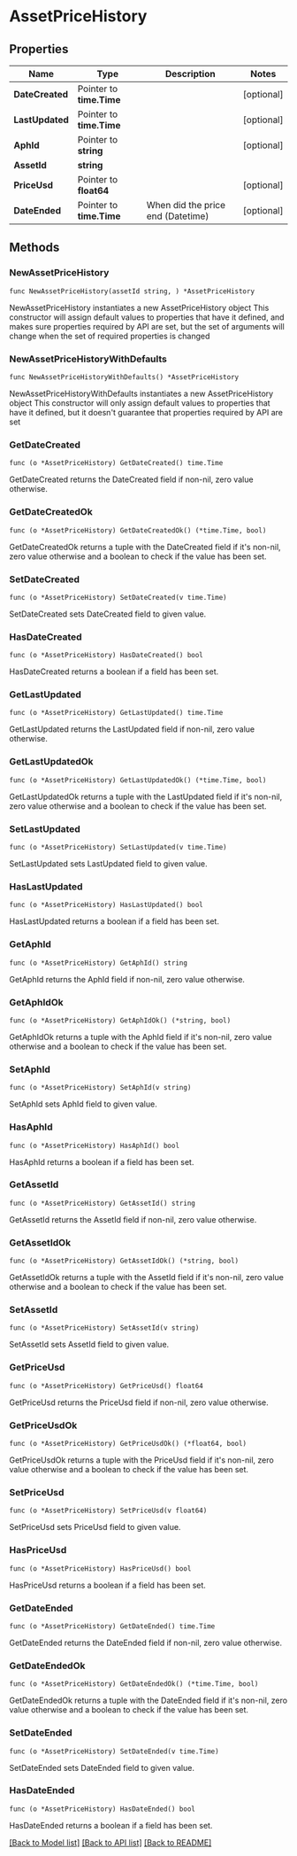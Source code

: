 # AssetPriceHistory

## Properties

Name | Type | Description | Notes
------------ | ------------- | ------------- | -------------
**DateCreated** | Pointer to **time.Time** |  | [optional] 
**LastUpdated** | Pointer to **time.Time** |  | [optional] 
**AphId** | Pointer to **string** |  | [optional] 
**AssetId** | **string** |  | 
**PriceUsd** | Pointer to **float64** |  | [optional] 
**DateEnded** | Pointer to **time.Time** | When did the price end (Datetime) | [optional] 

## Methods

### NewAssetPriceHistory

`func NewAssetPriceHistory(assetId string, ) *AssetPriceHistory`

NewAssetPriceHistory instantiates a new AssetPriceHistory object
This constructor will assign default values to properties that have it defined,
and makes sure properties required by API are set, but the set of arguments
will change when the set of required properties is changed

### NewAssetPriceHistoryWithDefaults

`func NewAssetPriceHistoryWithDefaults() *AssetPriceHistory`

NewAssetPriceHistoryWithDefaults instantiates a new AssetPriceHistory object
This constructor will only assign default values to properties that have it defined,
but it doesn't guarantee that properties required by API are set

### GetDateCreated

`func (o *AssetPriceHistory) GetDateCreated() time.Time`

GetDateCreated returns the DateCreated field if non-nil, zero value otherwise.

### GetDateCreatedOk

`func (o *AssetPriceHistory) GetDateCreatedOk() (*time.Time, bool)`

GetDateCreatedOk returns a tuple with the DateCreated field if it's non-nil, zero value otherwise
and a boolean to check if the value has been set.

### SetDateCreated

`func (o *AssetPriceHistory) SetDateCreated(v time.Time)`

SetDateCreated sets DateCreated field to given value.

### HasDateCreated

`func (o *AssetPriceHistory) HasDateCreated() bool`

HasDateCreated returns a boolean if a field has been set.

### GetLastUpdated

`func (o *AssetPriceHistory) GetLastUpdated() time.Time`

GetLastUpdated returns the LastUpdated field if non-nil, zero value otherwise.

### GetLastUpdatedOk

`func (o *AssetPriceHistory) GetLastUpdatedOk() (*time.Time, bool)`

GetLastUpdatedOk returns a tuple with the LastUpdated field if it's non-nil, zero value otherwise
and a boolean to check if the value has been set.

### SetLastUpdated

`func (o *AssetPriceHistory) SetLastUpdated(v time.Time)`

SetLastUpdated sets LastUpdated field to given value.

### HasLastUpdated

`func (o *AssetPriceHistory) HasLastUpdated() bool`

HasLastUpdated returns a boolean if a field has been set.

### GetAphId

`func (o *AssetPriceHistory) GetAphId() string`

GetAphId returns the AphId field if non-nil, zero value otherwise.

### GetAphIdOk

`func (o *AssetPriceHistory) GetAphIdOk() (*string, bool)`

GetAphIdOk returns a tuple with the AphId field if it's non-nil, zero value otherwise
and a boolean to check if the value has been set.

### SetAphId

`func (o *AssetPriceHistory) SetAphId(v string)`

SetAphId sets AphId field to given value.

### HasAphId

`func (o *AssetPriceHistory) HasAphId() bool`

HasAphId returns a boolean if a field has been set.

### GetAssetId

`func (o *AssetPriceHistory) GetAssetId() string`

GetAssetId returns the AssetId field if non-nil, zero value otherwise.

### GetAssetIdOk

`func (o *AssetPriceHistory) GetAssetIdOk() (*string, bool)`

GetAssetIdOk returns a tuple with the AssetId field if it's non-nil, zero value otherwise
and a boolean to check if the value has been set.

### SetAssetId

`func (o *AssetPriceHistory) SetAssetId(v string)`

SetAssetId sets AssetId field to given value.


### GetPriceUsd

`func (o *AssetPriceHistory) GetPriceUsd() float64`

GetPriceUsd returns the PriceUsd field if non-nil, zero value otherwise.

### GetPriceUsdOk

`func (o *AssetPriceHistory) GetPriceUsdOk() (*float64, bool)`

GetPriceUsdOk returns a tuple with the PriceUsd field if it's non-nil, zero value otherwise
and a boolean to check if the value has been set.

### SetPriceUsd

`func (o *AssetPriceHistory) SetPriceUsd(v float64)`

SetPriceUsd sets PriceUsd field to given value.

### HasPriceUsd

`func (o *AssetPriceHistory) HasPriceUsd() bool`

HasPriceUsd returns a boolean if a field has been set.

### GetDateEnded

`func (o *AssetPriceHistory) GetDateEnded() time.Time`

GetDateEnded returns the DateEnded field if non-nil, zero value otherwise.

### GetDateEndedOk

`func (o *AssetPriceHistory) GetDateEndedOk() (*time.Time, bool)`

GetDateEndedOk returns a tuple with the DateEnded field if it's non-nil, zero value otherwise
and a boolean to check if the value has been set.

### SetDateEnded

`func (o *AssetPriceHistory) SetDateEnded(v time.Time)`

SetDateEnded sets DateEnded field to given value.

### HasDateEnded

`func (o *AssetPriceHistory) HasDateEnded() bool`

HasDateEnded returns a boolean if a field has been set.


[[Back to Model list]](../README.md#documentation-for-models) [[Back to API list]](../README.md#documentation-for-api-endpoints) [[Back to README]](../README.md)


